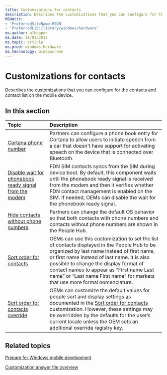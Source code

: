 ```yaml
---
title: Customizations for contacts
description: Describes the customizations that you can configure for the contacts and contact list on the mobile device.
MSHAttr:
- 'PreferredSiteName:MSDN'
- 'PreferredLib:/library/windows/hardware'
ms.author: alhopper
ms.date: 11/01/2017
ms.topic: article
ms.prod: windows-hardware
ms.technology: windows-oem
---
```

# Customizations for contacts

Describes the customizations that you can configure for the contacts and contact list on the mobile device.

## In this section

| Topic                                 | Description                                                                                   |
|:--------------------------------------|:----------------------------------------------------------------------------------------------|
| [Cortana phone number](cortana-phone-number.md)   | Partners can configure a phone book entry for Cortana to allow users to initiate speech from a car that doesn't have support for activating speech on the device that is connected over Bluetooth.    |
| [Disable wait for phonebook ready signal from the modem](disable-wait-for-phonebook-ready-signal-from-the-modem.md) | FDN SIM contacts syncs from the SIM during device boot. By default, this component waits until the phonebook ready signal is received from the modem and then it verifies whether FDN contact management is enabled on the SIM. If needed, OEMs can disable the wait for the phonebook ready signal.    |
| [Hide contacts without phone numbers](hide-contacts-without-phone-numbers.md)     | Partners can change the default OS behavior so that both contacts with phone numbers and contacts without phone numbers are shown in the People Hub.  |
| [Sort order for contacts](mobile/mcsf/sort-order-for-contacts.md)                 | OEMs can use this customization to set the list of contacts displayed in the People Hub to be organized by last name instead of first name, or first name instead of last name. It is also possible to change the display format of contact names to appear as “First name Last name” or “Last name First name” for markets that use more formal nomenclature.    |
| [Sort order for contacts override](sort-order-for-contacts-override.md)           | OEMs can customize the default values for people sort and display settings as documented in the [Sort order for contacts](sort-order-for-contacts-override.md) customization. However, these settings may be overridden by the defaults for the user’s current locale unless the OEM sets an additional override registry key.        |

## Related topics

[Prepare for Windows mobile development](https://docs.microsoft.com/en-us/windows-hardware/manufacture/mobile/preparing-for-windows-mobile-development)

[Customization answer file overview](https://docs.microsoft.com/en-us/windows-hardware/customize/mobile/mcsf/customization-answer-file)